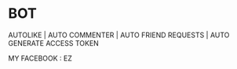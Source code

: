 # BOT
AUTOLIKE | AUTO COMMENTER | AUTO FRIEND REQUESTS | AUTO GENERATE ACCESS TOKEN

MY FACEBOOK : EZ
